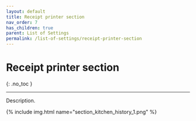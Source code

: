 ```yaml
---
layout: default
title: Receipt printer section
nav_order: 7
has_children: true
parent: List of Settings
permalink: /list-of-settings/receipt-printer-section
---
```


# Receipt printer section
{: .no_toc }

---

Description.

{% include img.html name="section_kitchen_history_1.png" %}